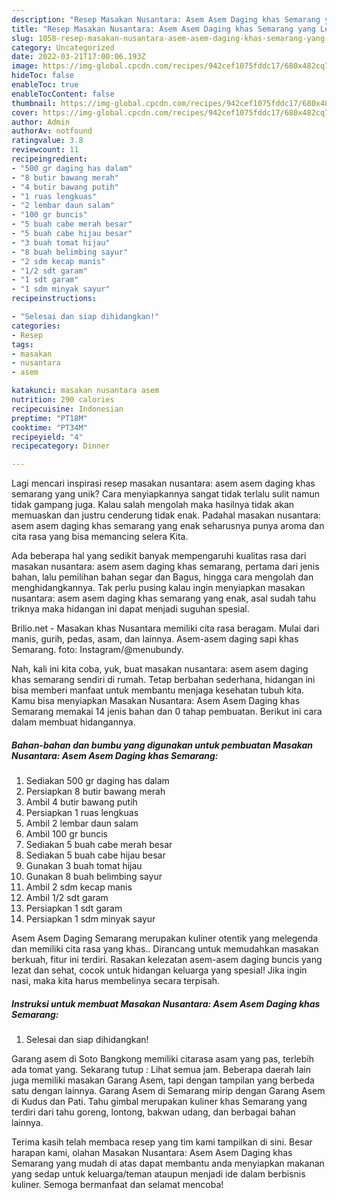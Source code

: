 ```yaml
---
description: "Resep Masakan Nusantara: Asem Asem Daging khas Semarang yang Lezat Sekali"
title: "Resep Masakan Nusantara: Asem Asem Daging khas Semarang yang Lezat Sekali"
slug: 1058-resep-masakan-nusantara-asem-asem-daging-khas-semarang-yang-lezat-sekali
category: Uncategorized
date: 2022-03-21T17:00:06.193Z
image: https://img-global.cpcdn.com/recipes/942cef1075fddc17/680x482cq70/masakan-nusantara-asem-asem-daging-khas-semarang-foto-resep-utama.jpg
hideToc: false
enableToc: true
enableTocContent: false
thumbnail: https://img-global.cpcdn.com/recipes/942cef1075fddc17/680x482cq70/masakan-nusantara-asem-asem-daging-khas-semarang-foto-resep-utama.jpg
cover: https://img-global.cpcdn.com/recipes/942cef1075fddc17/680x482cq70/masakan-nusantara-asem-asem-daging-khas-semarang-foto-resep-utama.jpg
author: Admin
authorAv: notfound
ratingvalue: 3.8
reviewcount: 11
recipeingredient:
- "500 gr daging has dalam"
- "8 butir bawang merah"
- "4 butir bawang putih"
- "1 ruas lengkuas"
- "2 lembar daun salam"
- "100 gr buncis"
- "5 buah cabe merah besar"
- "5 buah cabe hijau besar"
- "3 buah tomat hijau"
- "8 buah belimbing sayur"
- "2 sdm kecap manis"
- "1/2 sdt garam"
- "1 sdt garam"
- "1 sdm minyak sayur"
recipeinstructions:

- "Selesai dan siap dihidangkan!"
categories:
- Resep
tags:
- masakan
- nusantara
- asem

katakunci: masakan nusantara asem 
nutrition: 290 calories
recipecuisine: Indonesian
preptime: "PT18M"
cooktime: "PT34M"
recipeyield: "4"
recipecategory: Dinner

---
```





Lagi mencari inspirasi resep masakan nusantara: asem asem daging khas semarang yang unik? Cara menyiapkannya sangat tidak terlalu sulit namun tidak gampang juga. Kalau salah mengolah maka hasilnya tidak akan memuaskan dan justru cenderung tidak enak. Padahal masakan nusantara: asem asem daging khas semarang yang enak seharusnya punya aroma dan cita rasa yang bisa memancing selera Kita.





Ada beberapa hal yang sedikit banyak mempengaruhi kualitas rasa dari masakan nusantara: asem asem daging khas semarang, pertama dari jenis bahan, lalu pemilihan bahan segar dan Bagus, hingga cara mengolah dan menghidangkannya. Tak perlu pusing kalau ingin menyiapkan masakan nusantara: asem asem daging khas semarang yang enak,      asal sudah tahu triknya maka hidangan ini dapat menjadi suguhan spesial.














Brilio.net - Masakan khas Nusantara memiliki cita rasa beragam. Mulai dari manis, gurih, pedas, asam, dan lainnya. Asem-asem daging sapi khas Semarang. foto: Instagram/@menubundy.






Nah, kali ini kita coba, yuk, buat masakan nusantara: asem asem daging khas semarang sendiri di rumah. Tetap berbahan sederhana, hidangan ini bisa memberi manfaat untuk membantu menjaga kesehatan tubuh kita. Kamu bisa menyiapkan Masakan Nusantara: Asem Asem Daging khas Semarang memakai 14 jenis bahan dan 0 tahap pembuatan. Berikut ini cara dalam membuat hidangannya.

<!--inarticleads1-->

##### Bahan-bahan dan bumbu yang digunakan untuk pembuatan Masakan Nusantara: Asem Asem Daging khas Semarang:

1. Sediakan 500 gr daging has dalam
1. Persiapkan 8 butir bawang merah
1. Ambil 4 butir bawang putih
1. Persiapkan 1 ruas lengkuas
1. Ambil 2 lembar daun salam
1. Ambil 100 gr buncis
1. Sediakan 5 buah cabe merah besar
1. Sediakan 5 buah cabe hijau besar
1. Gunakan 3 buah tomat hijau
1. Gunakan 8 buah belimbing sayur
1. Ambil 2 sdm kecap manis
1. Ambil 1/2 sdt garam
1. Persiapkan 1 sdt garam
1. Persiapkan 1 sdm minyak sayur


Asem Asem Daging Semarang merupakan kuliner otentik yang melegenda dan memiliki cita rasa yang khas.. Dirancang untuk memudahkan masakan berkuah, fitur ini terdiri. Rasakan kelezatan asem-asem daging buncis yang lezat dan sehat, cocok untuk hidangan keluarga yang spesial! Jika ingin nasi, maka kita harus membelinya secara terpisah. 

<!--inarticleads2-->

##### Instruksi untuk membuat Masakan Nusantara: Asem Asem Daging khas Semarang:


1. Selesai dan siap dihidangkan!

Garang asem di Soto Bangkong memiliki citarasa asam yang pas, terlebih ada tomat yang. Sekarang tutup : Lihat semua jam. Beberapa daerah lain juga memiliki masakan Garang Asem, tapi dengan tampilan yang berbeda satu dengan lainnya. Garang Asem di Semarang mirip dengan Garang Asem di Kudus dan Pati. Tahu gimbal merupakan kuliner khas Semarang yang terdiri dari tahu goreng, lontong, bakwan udang, dan berbagai bahan lainnya. 

Terima kasih telah membaca resep yang tim kami tampilkan di sini. Besar harapan kami, olahan Masakan Nusantara: Asem Asem Daging khas Semarang yang mudah di atas dapat membantu anda menyiapkan makanan yang sedap untuk keluarga/teman ataupun menjadi ide dalam berbisnis kuliner. Semoga bermanfaat dan selamat mencoba!

